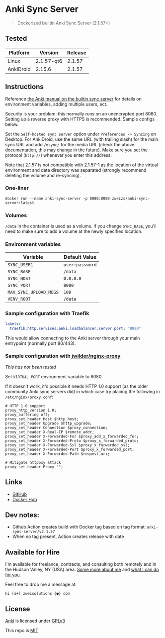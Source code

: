 # Anki Sync Server

> Dockerized builtin Anki Sync Server (2.1.57+)

## Tested

| Platform  | Version    | Release |
| --------- | ---------- | ------- |
| Linux     | 2.1.57-qt6 | 2.1.57  |
| AnkiDroid | 2.15.6     | 2.1.57  |

## Instructions

Reference [the Anki manual on the builtin sync server](https://docs.ankiweb.net/sync-server.html) for details on environment variables, adding multiple users, ect.

Security is your problem: this normally runs on an unencrypted port 8080. Setting up a reverse proxy with HTTPS is recommended. Sample configs below.

Set the `Self-hosted sync server` option under `Preferences -> Syncing` on Desktop. For AnkiDroid, use the same URL (with trailing slash) for the main sync URL and add `/msync/` for the media URL (check the above documentation, this may change in the future). Make sure you set the protocol (`http://`) whenever you enter this address.

Note that 2.1.57 is not compatible with 2.1.57-1 as the location of the virtual environment and data directory was separated (strongly recommend deleting the volume and re-syncing).

### One-liner

```shell
docker run --name anki-sync-server -p 8080:8080 zweizs/anki-sync-server:latest
```

### Volumes

`/data` in the container is used as a volume. If you change `SYNC_BASE`, you'll need to make sure to add a volume at the newly specified location.

### Environment variables

| Variable               | Default Value   |
| ---------------------- | --------------- |
| `SYNC_USER1`           | `user:password` |
| `SYNC_BASE`            | `/data`         |
| `SYNC_HOST`            | `0.0.0.0`       |
| `SYNC_PORT`            | `8080`          |
| `MAX_SYNC_UPLOAD_MEGS` | `100`           |
| `VENV_ROOT`            | `/data`         |

### Sample configuration with Traefik

```yaml
labels:
  traefik.http.services.anki.loadbalancer.server.port: "8080"
```

This would allow connecting to the Anki server through your main entrypoint (normally port 80/443).

### Sample configuration with [jwilder/nginx-proxy](https://hub.docker.com/r/jwilder/nginx-proxy)

_This has not been tested_

Set `VIRTUAL_PORT` environment variable to 8080.

If it doesn't work, it's possible it needs HTTP 1.0 support (as the older community Anki sync servers did) in which case try placing the following in `/etc/nginx/proxy.conf`:

```nginx
# HTTP 1.0 support
proxy_http_version 1.0;
proxy_buffering off;
proxy_set_header Host $http_host;
proxy_set_header Upgrade $http_upgrade;
proxy_set_header Connection $proxy_connection;
proxy_set_header X-Real-IP $remote_addr;
proxy_set_header X-Forwarded-For $proxy_add_x_forwarded_for;
proxy_set_header X-Forwarded-Proto $proxy_x_forwarded_proto;
proxy_set_header X-Forwarded-Ssl $proxy_x_forwarded_ssl;
proxy_set_header X-Forwarded-Port $proxy_x_forwarded_port;
proxy_set_header X-Forwarded-Path $request_uri;

# Mitigate httpoxy attack
proxy_set_header Proxy "";
```

## Links

- [GitHub](https://github.com/Zweihander-Main/docker/tree/master/anki-sync-server)
- [Docker Hub](https://hub.docker.com/r/zweizs/anki-sync-server)

## Dev notes:

- Github Action creates build with Docker tag based on tag format: `anki-sync-server/v2.1.57`
- When no tag present, Action creates release with date

## Available for Hire

I'm available for freelance, contracts, and consulting both remotely and in the Hudson Valley, NY (USA) area. [Some more about me](https://www.zweisolutions.com/about.html) and [what I can do for you](https://www.zweisolutions.com/services.html).

Feel free to drop me a message at:

```
hi [a+] zweisolutions {●} com
```

## License

[Anki](https://github.com/ankitects/anki) is licensed under [GPLv3](https://github.com/ankitects/anki/blob/main/LICENSE)

This repo is [MIT](../LICENSE)

